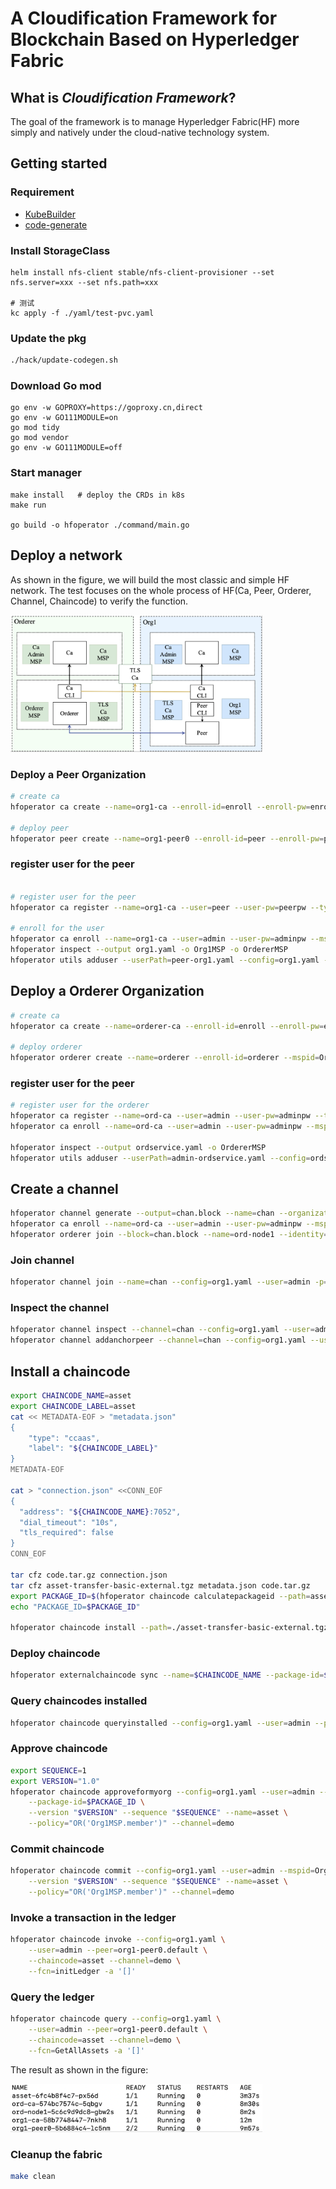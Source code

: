 
# A Cloudification Framework for Blockchain Based on Hyperledger Fabric

## What is ***Cloudification Framework***?

The goal of the framework is to manage Hyperledger Fabric(HF) more simply and natively under the cloud-native technology system.

## Getting started

### Requirement

- [KubeBuilder](https://book.kubebuilder.io/quick-start.html)
- [code-generate](https://github.com/kubernetes/code-generator/blob/master/generate-internal-groups.sh)

### Install StorageClass
```
helm install nfs-client stable/nfs-client-provisioner --set nfs.server=xxx --set nfs.path=xxx

# 测试
kc apply -f ./yaml/test-pvc.yaml
```

### Update the pkg
```bash
./hack/update-codegen.sh 
```

### Download Go mod
```
go env -w GOPROXY=https://goproxy.cn,direct
go env -w GO111MODULE=on
go mod tidy
go mod vendor
go env -w GO111MODULE=off
```

### Start manager
```
make install   # deploy the CRDs in k8s
make run 

go build -o hfoperator ./command/main.go
```

## Deploy a network
As shown in the figure, we will build the most classic and simple HF network. 
The test focuses on the whole process of HF(Ca, Peer, Orderer, Channel, Chaincode) to verify the function.

<img src="./picture/fabric_net.png" width="80%">

### Deploy a Peer Organization

```bash
# create ca
hfoperator ca create --name=org1-ca --enroll-id=enroll --enroll-pw=enrollpw

# deploy peer
hfoperator peer create --name=org1-peer0 --enroll-id=peer --enroll-pw=peerpw --db=CouchDB --ca-name=org1-ca --mspid=Org1MSP

```

### register user for the peer
```bash

# register user for the peer
hfoperator ca register --name=org1-ca --user=peer --user-pw=peerpw --type=peer --enroll-id=enroll --enroll-pw=enrollpw --mspid=Org1MSP

# enroll for the user
hfoperator ca enroll --name=org1-ca --user=admin --user-pw=adminpw --mspid=Org1MSP --ca-name=org1-ca  --output peer-org1.yaml
hfoperator inspect --output org1.yaml -o Org1MSP -o OrdererMSP
hfoperator utils adduser --userPath=peer-org1.yaml --config=org1.yaml --username=admin --mspid=Org1MSP

```

## Deploy a Orderer Organization

```bash
# create ca
hfoperator ca create --name=orderer-ca --enroll-id=enroll --enroll-pw=enrollpw

# deploy orderer
hfoperator orderer create --name=orderer --enroll-id=orderer --mspid=OrdererMSP --ca-name=orderer-ca --enroll-pw=ordererpw 

```

### register user for the peer
```bash
# register user for the orderer
hfoperator ca register --name=ord-ca --user=admin --user-pw=adminpw --type=admin --enroll-id=enroll --enroll-pw=enrollpw --mspid=OrdererMSP
hfoperator ca enroll --name=ord-ca --user=admin --user-pw=adminpw --mspid OrdererMSP --ca-name=orderer-ca

hfoperator inspect --output ordservice.yaml -o OrdererMSP
hfoperator utils adduser --userPath=admin-ordservice.yaml --config=ordservice.yaml --username=admin --mspid=OrdererMSP
```

## Create a channel
```bash
hfoperator channel generate --output=chan.block --name=chan --organizations Org1MSP --ordererOrganizations OrdererMSP
hfoperator ca enroll --name=ord-ca --user=admin --user-pw=adminpw --mspid=OrdererMSP --ca-name=tlsca  --output admin-tls-ordservice.yaml 
hfoperator orderer join --block=chan.block --name=ord-node1 --identity=admin-tls-ordservice.yaml
```

### Join channel
```bash
hfoperator channel join --name=chan --config=org1.yaml --user=admin -p=org1-peer0.default
```

### Inspect the channel
```bash
hfoperator channel inspect --channel=chan --config=org1.yaml --user=admin -p=org1-peer0.default > chan.json
hfoperator channel addanchorpeer --channel=chan --config=org1.yaml --user=admin --peer=org1-peer0 

```

## Install a chaincode

```bash
export CHAINCODE_NAME=asset
export CHAINCODE_LABEL=asset
cat << METADATA-EOF > "metadata.json"
{
    "type": "ccaas",
    "label": "${CHAINCODE_LABEL}"
}
METADATA-EOF

cat > "connection.json" <<CONN_EOF
{
  "address": "${CHAINCODE_NAME}:7052",
  "dial_timeout": "10s",
  "tls_required": false
}
CONN_EOF

tar cfz code.tar.gz connection.json
tar cfz asset-transfer-basic-external.tgz metadata.json code.tar.gz
export PACKAGE_ID=$(hfoperator chaincode calculatepackageid --path=asset-transfer-basic-external.tgz --language=node --label=$CHAINCODE_LABEL)
echo "PACKAGE_ID=$PACKAGE_ID"

hfoperator chaincode install --path=./asset-transfer-basic-external.tgz --config=org1.yaml --language=golang --label=$CHAINCODE_LABEL --user=admin --peer=org1-peer0.default

```

### Deploy chaincode
```bash
hfoperator externalchaincode sync --name=$CHAINCODE_NAME --package-id=$PACKAGE_ID --tls-required=false --replicas=1
```

### Query chaincodes installed
```bash
hfoperator chaincode queryinstalled --config=org1.yaml --user=admin --peer=org1-peer0

```

### Approve chaincode
```bash
export SEQUENCE=1
export VERSION="1.0"
hfoperator chaincode approveformyorg --config=org1.yaml --user=admin --peer=org1-peer0.default \
    --package-id=$PACKAGE_ID \
    --version "$VERSION" --sequence "$SEQUENCE" --name=asset \
    --policy="OR('Org1MSP.member')" --channel=demo
```

### Commit chaincode
```bash
hfoperator chaincode commit --config=org1.yaml --user=admin --mspid=Org1MSP \
    --version "$VERSION" --sequence "$SEQUENCE" --name=asset \
    --policy="OR('Org1MSP.member')" --channel=demo
```

### Invoke a transaction in the ledger
```bash
hfoperator chaincode invoke --config=org1.yaml \
    --user=admin --peer=org1-peer0.default \
    --chaincode=asset --channel=demo \
    --fcn=initLedger -a '[]'
```

### Query the ledger
```bash
hfoperator chaincode query --config=org1.yaml \
    --user=admin --peer=org1-peer0.default \
    --chaincode=asset --channel=demo \
    --fcn=GetAllAssets -a '[]'
```

The result as shown in the figure:

<img src="./picture/fabric_result.png" width="80%">


### Cleanup the fabric
```bash
make clean
```
